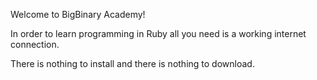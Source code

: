 Welcome to BigBinary Academy!

In order to learn programming in Ruby all you need is a working internet connection.

There is nothing to install and there is nothing to download.
